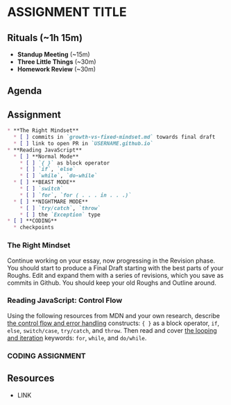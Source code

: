 # ASSIGNMENT TITLE

## Rituals (~1h 15m)

* **Standup Meeting** (~15m)
* **Three Little Things** (~30m)
* **Homework Review** (~30m)

## Agenda

## Assignment

```markdown
* **The Right Mindset**
  * [ ] commits in `growth-vs-fixed-mindset.md` towards final draft
  * [ ] link to open PR in `USERNAME.github.io`
* **Reading JavaScript**
  * [ ] **Normal Mode**
    * [ ] `{ }` as block operator
    * [ ] `if`, `else`
    * [ ] `while`, `do-while`
  * [ ] **BEAST MODE**
    * [ ] `switch`
    * [ ] `for`, `for ( . . . in . . .)`
  * [ ] **NIGHTMARE MODE**
    * [ ] `try/catch`, `throw`
    * [ ] the `Exception` type
* [ ] **CODING**
  * checkpoints
```

### The Right Mindset

Continue working on your essay, now progressing in the Revision phase. You should start to produce a Final Draft starting with the best parts of your Roughs. Edit and expand them with a series of revisions, which you save as commits in Github. You should keep your old Roughs and Outline around.

### Reading JavaScript: Control Flow

Using the following resources from MDN and your own research, describe [the control flow and error handling](https://developer.mozilla.org/en-US/docs/Web/JavaScript/Guide/Control_flow_and_error_handling) constructs: `{ }` as a block operator, `if`, `else`, `switch/case`, `try/catch`, and `throw`. Then read and cover [the looping and iteration](https://developer.mozilla.org/en-US/docs/Web/JavaScript/Guide/Loops_and_iteration) keywords: `for`, `while`, and `do/while`.

### CODING ASSIGNMENT

## Resources

* LINK
